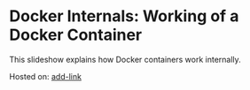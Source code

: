 # Docker Internals: Working of a Docker Container

This slideshow explains how Docker containers work internally.

Hosted on: [add-link](https://add-link)